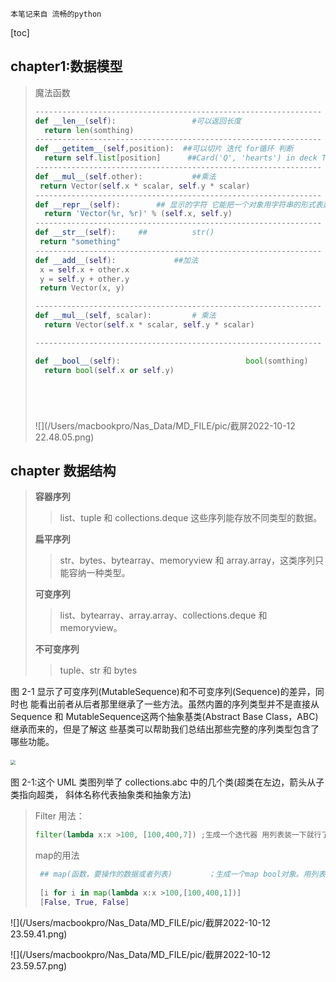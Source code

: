 ```
本笔记来自 流畅的python
```
[toc]

## chapter1:数据模型

>
>魔法函数
>```python
>----------------------------------------------------------------
>def __len__(self):					#可以返回长度
>  	return len(somthing)
>----------------------------------------------------------------
>def __getitem__(self,position):  ##可以切片 迭代 for循环 判断
>  	return self.list[position]		##Card('Q', 'hearts') in deck True
>----------------------------------------------------------------
>def __mul__(self.other):			##乘法
>  return Vector(self.x * scalar, self.y * scalar)
>----------------------------------------------------------------
>def __repr__(self):		## 显示的字符 它能把一个对象用字符串的形式表达出来以便辨认
>	return 'Vector(%r, %r)' % (self.x, self.y)
>----------------------------------------------------------------
>def __str__(self):		## 			str()
>  return "something"
>----------------------------------------------------------------
>def __add__(self):				##加法
>  x = self.x + other.x
>  y = self.y + other.y
>  return Vector(x, y)
>
>----------------------------------------------------------------
>def __mul__(self, scalar):			# 乘法
>	return Vector(self.x * scalar, self.y * scalar)
>
>----------------------------------------------------------------
>
>def __bool__(self):							bool(somthing)
>  	return bool(self.x or self.y)
>
>
>
>
>
>
>```
>
>![](/Users/macbookpro/Nas_Data/MD_FILE/pic/截屏2022-10-12 22.48.05.png)

## chapter 数据结构

>
>
>**容器序列**
>
>> list、tuple 和 collections.deque 这些序列能存放不同类型的数据。
>
>**扁平序列**
>
>>str、bytes、bytearray、memoryview 和 array.array，这类序列只能容纳一种类型。
>
>**可变序列**
>
>> list、bytearray、array.array、collections.deque 和 memoryview。
>
>**不可变序列**
>
>> tuple、str 和 bytes

图 2-1 显示了可变序列(MutableSequence)和不可变序列(Sequence)的差异，同时也 能看出前者从后者那里继承了一些方法。虽然内置的序列类型并不是直接从 Sequence 和 MutableSequence这两个抽象基类(Abstract Base Class，ABC)继承而来的，但是了解这 些基类可以帮助我们总结出那些完整的序列类型包含了哪些功能。

​			 		 		 		 		<img src="/Users/macbookpro/Nas_Data/MD_FILE/pic/截屏2022-10-12 22.59.54.png" style="zoom:50%;" /> 	

图 2-1:这个 UML 类图列举了 collections.abc 中的几个类(超类在左边，箭头从子类指向超类， 斜体名称代表抽象类和抽象方法)

>Filter 用法：
>
>```python
>filter(lambda x:x >100, [100,400,7]) ;生成一个迭代器 用列表装一下就行了
>
>```
>
>map的用法
>
>```python
>  ## map(函数，要操作的数据或者列表)		；生成一个map bool对象。用列表装一下也可以 活着循环
>  
>  [i for i in map(lambda x:x >100,[100,400,1])]
>  [False, True, False]
>
>```
>
>
>
>

![](/Users/macbookpro/Nas_Data/MD_FILE/pic/截屏2022-10-12 23.59.41.png)

![](/Users/macbookpro/Nas_Data/MD_FILE/pic/截屏2022-10-12 23.59.57.png)
